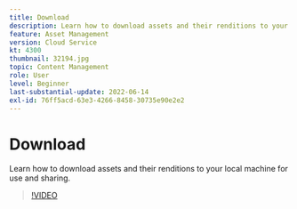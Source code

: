 ```yaml
---
title: Download
description: Learn how to download assets and their renditions to your local machine for use and sharing.
feature: Asset Management
version: Cloud Service
kt: 4300
thumbnail: 32194.jpg
topic: Content Management
role: User
level: Beginner
last-substantial-update: 2022-06-14
exl-id: 76ff5acd-63e3-4266-8458-30735e90e2e2
---
```

# Download

Learn how to download assets and their renditions to your local machine for use and sharing.

>[!VIDEO](https://video.tv.adobe.com/v/35090?quality=12&learn=on)
